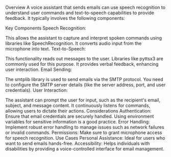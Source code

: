 Overview
A voice assistant that sends emails can use speech recognition to understand user commands and text-to-speech capabilities to provide feedback. It typically involves the following components:

Key Components
Speech Recognition:

This allows the assistant to capture and interpret spoken commands using libraries like SpeechRecognition.
It converts audio input from the microphone into text.
Text-to-Speech:

This functionality reads out messages to the user. Libraries like pyttsx3 are commonly used for this purpose.
It provides verbal feedback, enhancing user interaction.
Email Sending:

The smtplib library is used to send emails via the SMTP protocol.
You need to configure the SMTP server details (like the server address, port, and user credentials).
User Interaction:

The assistant can prompt the user for input, such as the recipient's email, subject, and message content.
It continuously listens for commands, allowing users to dictate their actions.
Considerations
Authentication: Ensure that email credentials are securely handled. Using environment variables for sensitive information is a good practice.
Error Handling: Implement robust error handling to manage issues such as network failures or invalid commands.
Permissions: Make sure to grant microphone access for speech recognition.
Use Cases
Personal Assistance: Ideal for users who want to send emails hands-free.
Accessibility: Helps individuals with disabilities by providing a voice-controlled interface for email management.
